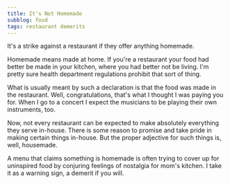 ```yaml
---
title: It's Not Homemade
subblog: food
tags: restaurant demerits
---
```


It's a strike against a restaurant if they offer anything homemade.

<!-- MORE -->

Homemade means made at home. If you're a restaurant your food had better be made in your kitchen, where you had better not be living. I'm pretty sure health department regulations prohibit that sort of thing.

What is usually meant by such a declaration is that the food was made in the restaurant. Well, congratulations, that's what I thought I was paying you for. When I go to a concert I expect the musicians to be playing their own instruments, too.

Now, not every restaurant can be expected to make absolutely everything they serve in-house. There is some reason to promise and take pride in making certain things in-house. But the proper adjective for such things is, well, housemade.

A menu that claims something is homemade is often trying to cover up for uninspired food by conjuring feelings of nostalgia for mom's kitchen. I take it as a warning sign, a demerit if you will.
